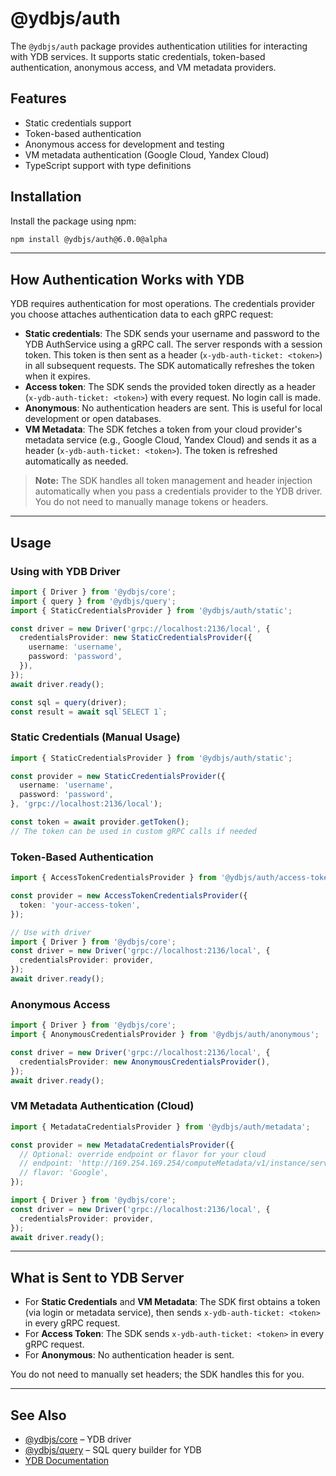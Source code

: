 # @ydbjs/auth

The `@ydbjs/auth` package provides authentication utilities for interacting with YDB services. It supports static credentials, token-based authentication, anonymous access, and VM metadata providers.

## Features

- Static credentials support
- Token-based authentication
- Anonymous access for development and testing
- VM metadata authentication (Google Cloud, Yandex Cloud)
- TypeScript support with type definitions

## Installation

Install the package using npm:

```sh
npm install @ydbjs/auth@6.0.0@alpha
```

---

## How Authentication Works with YDB

YDB requires authentication for most operations. The credentials provider you choose attaches authentication data to each gRPC request:

- **Static credentials**: The SDK sends your username and password to the YDB AuthService using a gRPC call. The server responds with a session token. This token is then sent as a header (`x-ydb-auth-ticket: <token>`) in all subsequent requests. The SDK automatically refreshes the token when it expires.
- **Access token**: The SDK sends the provided token directly as a header (`x-ydb-auth-ticket: <token>`) with every request. No login call is made.
- **Anonymous**: No authentication headers are sent. This is useful for local development or open databases.
- **VM Metadata**: The SDK fetches a token from your cloud provider's metadata service (e.g., Google Cloud, Yandex Cloud) and sends it as a header (`x-ydb-auth-ticket: <token>`). The token is refreshed automatically as needed.

> **Note:** The SDK handles all token management and header injection automatically when you pass a credentials provider to the YDB driver. You do not need to manually manage tokens or headers.

---

## Usage

### Using with YDB Driver

```ts
import { Driver } from '@ydbjs/core';
import { query } from '@ydbjs/query';
import { StaticCredentialsProvider } from '@ydbjs/auth/static';

const driver = new Driver('grpc://localhost:2136/local', {
  credentialsProvider: new StaticCredentialsProvider({
    username: 'username',
    password: 'password',
  }),
});
await driver.ready();

const sql = query(driver);
const result = await sql`SELECT 1`;
```

### Static Credentials (Manual Usage)

```ts
import { StaticCredentialsProvider } from '@ydbjs/auth/static';

const provider = new StaticCredentialsProvider({
  username: 'username',
  password: 'password',
}, 'grpc://localhost:2136/local');

const token = await provider.getToken();
// The token can be used in custom gRPC calls if needed
```

### Token-Based Authentication

```ts
import { AccessTokenCredentialsProvider } from '@ydbjs/auth/access-token';

const provider = new AccessTokenCredentialsProvider({
  token: 'your-access-token',
});

// Use with driver
import { Driver } from '@ydbjs/core';
const driver = new Driver('grpc://localhost:2136/local', {
  credentialsProvider: provider,
});
await driver.ready();
```

### Anonymous Access

```ts
import { Driver } from '@ydbjs/core';
import { AnonymousCredentialsProvider } from '@ydbjs/auth/anonymous';

const driver = new Driver('grpc://localhost:2136/local', {
  credentialsProvider: new AnonymousCredentialsProvider(),
});
await driver.ready();
```

### VM Metadata Authentication (Cloud)

```ts
import { MetadataCredentialsProvider } from '@ydbjs/auth/metadata';

const provider = new MetadataCredentialsProvider({
  // Optional: override endpoint or flavor for your cloud
  // endpoint: 'http://169.254.169.254/computeMetadata/v1/instance/service-accounts/default/token',
  // flavor: 'Google',
});

import { Driver } from '@ydbjs/core';
const driver = new Driver('grpc://localhost:2136/local', {
  credentialsProvider: provider,
});
await driver.ready();
```

---

## What is Sent to YDB Server

- For **Static Credentials** and **VM Metadata**: The SDK first obtains a token (via login or metadata service), then sends `x-ydb-auth-ticket: <token>` in every gRPC request.
- For **Access Token**: The SDK sends `x-ydb-auth-ticket: <token>` in every gRPC request.
- For **Anonymous**: No authentication header is sent.

You do not need to manually set headers; the SDK handles this for you.

---

## See Also

- [@ydbjs/core](https://www.npmjs.com/package/@ydbjs/core) – YDB driver
- [@ydbjs/query](https://www.npmjs.com/package/@ydbjs/query) – SQL query builder for YDB
- [YDB Documentation](https://ydb.tech/docs/en/)

